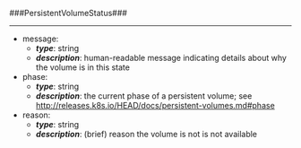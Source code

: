 ###PersistentVolumeStatus###

---
* message: 
  * **_type_**: string
  * **_description_**: human-readable message indicating details about why the volume is in this state
* phase: 
  * **_type_**: string
  * **_description_**: the current phase of a persistent volume; see http://releases.k8s.io/HEAD/docs/persistent-volumes.md#phase
* reason: 
  * **_type_**: string
  * **_description_**: (brief) reason the volume is not is not available
